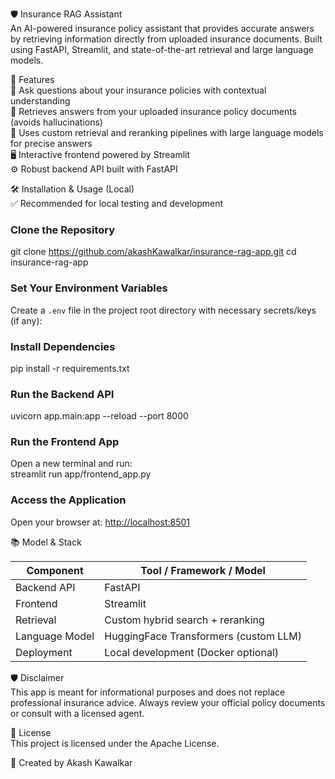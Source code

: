 🛡️ Insurance RAG Assistant  
An AI-powered insurance policy assistant that provides accurate answers by retrieving information directly from uploaded insurance documents. Built using FastAPI, Streamlit, and state-of-the-art retrieval and large language models.

🚀 Features  
💬 Ask questions about your insurance policies with contextual understanding  
🔎 Retrieves answers from your uploaded insurance policy documents (avoids hallucinations)  
🧠 Uses custom retrieval and reranking pipelines with large language models for precise answers  
🖥 Interactive frontend powered by Streamlit  
⚙️ Robust backend API built with FastAPI  

🛠 Installation & Usage (Local)  
✅ Recommended for local testing and development  

### Clone the Repository  
git clone https://github.com/akashKawalkar/insurance-rag-app.git
cd insurance-rag-app

### Set Your Environment Variables  
Create a `.env` file in the project root directory with necessary secrets/keys (if any):  

### Install Dependencies  
pip install -r requirements.txt

### Run the Backend API  
uvicorn app.main:app --reload --port 8000

### Run the Frontend App  
Open a new terminal and run:  
streamlit run app/frontend_app.py


### Access the Application  
Open your browser at: [http://localhost:8501](http://localhost:8501)  

📚 Model & Stack  

| Component     | Tool / Framework / Model                  |
|---------------|------------------------------------------|
| Backend API   | FastAPI                                  |
| Frontend      | Streamlit                                |
| Retrieval     | Custom hybrid search + reranking         |
| Language Model| HuggingFace Transformers (custom LLM)   |
| Deployment    | Local development (Docker optional)      |

🛡 Disclaimer  
This app is meant for informational purposes and does not replace professional insurance advice. Always review your official policy documents or consult with a licensed agent.

📜 License  
This project is licensed under the Apache License.

📌 Created by Akash Kawalkar


